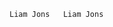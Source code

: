 	Liam Jons                                            	 L i a m   J o n s                                                                                         